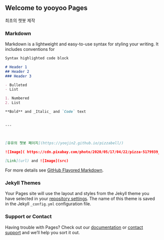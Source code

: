 ## Welcome to yooyoo Pages

최초의 챗봇 제작 

### Markdown

Markdown is a lightweight and easy-to-use syntax for styling your writing. It includes conventions for


```markdown
Syntax highlighted code block

# Header 1
## Header 2
### Header 3

- Bulleted
- List

1. Numbered
2. List

**Bold** and _Italic_ and `Code` text
  
  
---
  
  

[유유의 챗봇 페이지](https://yoojin2.github.io/pizzabell/)  

![Image]( https://cdn.pixabay.com/photo/2020/05/17/04/22/pizza-5179939__480.jpg )

[Link](url) and ![Image](src)
```

For more details see [GitHub Flavored Markdown](https://guides.github.com/features/mastering-markdown/).

### Jekyll Themes

Your Pages site will use the layout and styles from the Jekyll theme you have selected in your [repository settings](https://github.com/yoojin2/pizzabell/settings/pages). The name of this theme is saved in the Jekyll `_config.yml` configuration file.

### Support or Contact

Having trouble with Pages? Check out our [documentation](https://docs.github.com/categories/github-pages-basics/) or [contact support](https://support.github.com/contact) and we’ll help you sort it out.


